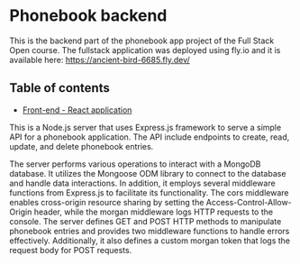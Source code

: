 # Phonebook backend

This is the backend part of the phonebook app project of the Full Stack Open course. The fullstack application was deployed using fly.io and it is available here: https://ancient-bird-6685.fly.dev/

## Table of contents
- [Front-end - React application](https://github.com/cazbacelar/fullstackopen/tree/main/part2/phonebook)

This is a Node.js server that uses Express.js framework to serve a simple API for a phonebook application. The API include endpoints to create, read, update, and delete phonebook entries.

The server performs various operations to interact with a MongoDB database. It utilizes the Mongoose ODM library to connect to the database and handle data interactions. In addition, it employs several middleware functions from Express.js to facilitate its functionality. The cors middleware enables cross-origin resource sharing by setting the Access-Control-Allow-Origin header, while the morgan middleware logs HTTP requests to the console. The server defines GET and POST HTTP methods to manipulate phonebook entries and provides two middleware functions to handle errors effectively. Additionally, it also defines a custom morgan token that logs the request body for POST requests.
